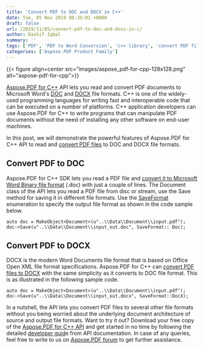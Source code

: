 ```yaml
---
title: 'Convert PDF to DOC and DOCX in C++'
date: Tue, 05 Nov 2019 08:35:01 +0000
draft: false
url: /2019/11/05/convert-pdf-to-doc-and-docx-in-c/
author: Kashif Iqbal
summary: ''
tags: ['PDF', 'PDF to Word Conversion', 'c++ library', 'convert PDF files']
categories: ['Aspose.PDF Product Family']
---
```




{{< figure align=center src="images/aspose_pdf-for-cpp-128x128.png" alt="aspose-pdf-for-cpp">}}


[Aspose.PDF for C++][1] API lets you read and convert PDF documents to Microsoft Word's [DOC][2] and [DOCX][3] file formats. C++ is one of the widely-used programming languages for writing fast and interoperable code that can be executed on a number of platforms. C++ application developers can use Aspose.PDF for C++ to write programs that can manipulate PDF documents without the need of installing any other software on end-user machines.

In this post, we will demonstrate the powerful features of Aspose.PDF for C++ API to read and [convert PDF files][4] to DOC and DOCX file formats.

## Convert PDF to DOC

Aspose.PDF for C++ SDK lets you read a PDF file and [convert it to Microsoft Word Binary file format][5] (.doc) with just a couple of lines. The Document class of the API lets you read a PDF file from disc or stream, use the Save method for saving it in different file formats. Use the [SaveFormat][6] enumeration to specify the output file format as shown in the code sample below.

```
auto doc = MakeObject<Document>(u"..\\Data\\Document\\input.pdf");
doc->Save(u"..\\Data\\Document\\input_out.doc", SaveFormat:: Doc);
```

## Convert PDF to DOCX

DOCX is the modern Word Documents file format that is based on Office Open XML file format specifications. Aspose.PDF for C++ can [convert PDF files to DOCX][7] with the same simplicity as it converts to DOC file format. This is as illustrated in the following sample code.

```
auto doc = MakeObject<Document>(u"..\\Data\\Document\\input.pdf");
doc->Save(u"..\\Data\\Document\\input_out.docx", SaveFormat::DocX);
```

In a nutshell, the API lets you convert PDF files to several other file formats without you being worried about the underlying document architecture of source and output file formats. Want to try it out? Download your free copy of the [Aspose.PDF for C++ API][8] and get started in no time by following the detailed [developer guid][9]e from API documentation. In case of any queries, feel free to write to us on [Aspose.PDF forum][10] to get further assistance.




[1]: https://products.aspose.com/pdf/cpp
[2]: https://wiki.fileformat.com/word-processing/doc/
[3]: https://wiki.fileformat.com/word-processing/docx/
[4]: https://docs.aspose.com/display/pdfcpp/Convert+PDF+Files
[5]: https://docs.aspose.com/display/pdfcpp/Convert+PDF+to+DOC+and+DOCx+in+CPP#ConvertPDFtoDOCandDOCxinCPP-ConvertPDFtoDOC
[6]: https://apireference.aspose.com/cpp/pdf/namespace/aspose.pdf/#a53326a8c074ab80acf467385f9350fc2
[7]: https://docs.aspose.com/display/pdfcpp/Convert+PDF+to+DOC+and+DOCx+in+CPP#ConvertPDFtoDOCandDOCxinCPP-ConvertPDFtoDOCX
[8]: https://downloads.aspose.com/pdf/cpp
[9]: https://docs.aspose.com/display/pdfcpp
[10]: https://forum.aspose.com/c/pdf




